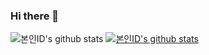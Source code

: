 ### Hi there 👋

<!--
**jinju1123/jinju1123** is a ✨ _special_ ✨ repository because its `README.md` (this file) appears on your GitHub profile.

Here are some ideas to get you started:

- 🔭 I’m currently working on ...
- 🌱 I’m currently learning ...
- 👯 I’m looking to collaborate on ...
- 🤔 I’m looking for help with ...
- 💬 Ask me about ...
- 📫 How to reach me: ...
- 😄 Pronouns: ...
- ⚡ Fun fact: ...
-->

![본인ID's github stats](https://github-readme-stats.vercel.app/api?username=jinju1123&show_icons=true)
[![본인ID's github stats](https://github-readme-stats.vercel.app/api/top-langs/?username=jinju1123&show_icons=true&hide_border=true&title_color=004386&icon_color=004386&layout=compact)](https://github.com/jinju1123)

